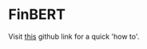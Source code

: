 # FinBERT 

Visit [this](https://github.com/ipuneetrathore/BERT_models) github link for a quick 'how to'.

